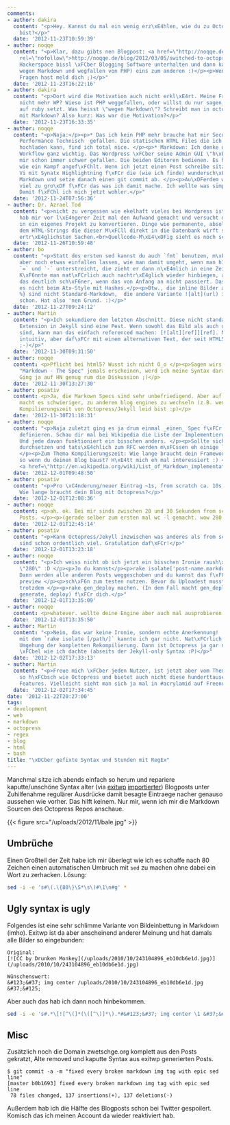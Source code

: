 ```yaml
---
comments:
- author: dakira
  content: "<p>Hey. Kannst du mal ein wenig erz\xE4hlen, wie du zu Octopress gekommen
    bist?</p>"
  date: '2012-11-23T10:59:39'
- author: noqqe
  content: "<p>Klar, dazu gibts nen Blogpost: <a href=\"http://noqqe.de/blog/2012/03/05/switched-to-octopress/\"
    rel=\"nofollow\">http://noqqe.de/blog/2012/03/05/switched-to-octopress/</a>. Ham uns im \xF6rtlichen
    Hackerspace bissl \xFCber Blogging Software unterhalten und dann kam (zum Gro\xDFteil
    wegen Markdown und wegfallen von PHP) eins zum anderen :)</p><p>Wenn du konkrete
    Fragen hast meld dich ;)</p>"
  date: '2012-11-23T16:22:16'
- author: dakira
  content: "<p>Dort wird die Motivation auch nicht erkl\xE4rt. Meine Frage ist: Warum
    nicht mehr WP? Wieso ist PHP weggefallen, oder willst du nur sagen, dass octopress
    auf ruby setzt. Was heisst \"wegen Markdown\"? Schreibt man in octo die Artikel
    mit Markdown? Also kurz: Was war die Motivation?</p>"
  date: '2012-11-23T16:33:35'
- author: noqqe
  content: "<p>Naja:</p><p>* Das ich kein PHP mehr brauche hat mir Security Technischund
    Performance Technisch  gefallen. Die statischen HTML Files die ich per rsync einfach
    hochladen kann, find ich total nice. </p><p>* Markdown: Ich denke dabei ist der
    Workflow ganz wichtig. Das Wordpress \xFCber seine Admin GUI \"h\xE4ndeln\" ist
    mir schon immer schwer gefallen. Die beiden Editoren bedienen. Es hat sich immer
    wie ein Kampf angef\xFChlt. Wenn ich jetzt einen Post schreibe sitze ich vor meinem
    Vi mit Synatx Highlightning f\xFCr die (wie ich finde) wundersch\xF6ne Auszeichnugssprache
    Markdown und setze danach einen git commit ab. </p><p>Au\xDFerdem war WP einfach
    viel zu gro\xDF f\xFCr das was ich damit mache. Ich wollte was simples, minimalistisches.
    Damit f\xFChl ich mich jetzt wohler.</p>"
  date: '2012-11-24T07:56:36'
- author: Dr. Azrael Tod
  content: "<p>nicht zu vergessen wie ekelhaft vieles bei Wordpress ist...<br>Ich
    hab mir vor l\xE4ngerer Zeit mal den Aufwand gemacht und versucht die Datenbank
    in ein eigenes Projekt zu konvertieren. Dinge wie permanente, absolute URLs in
    dem HTML-Strings die dieser M\xFCll direkt in die Datenbank wirft sind noch die
    ertr\xE4glichsten Sachen.<br>Quellcode-M\xE4\xDFig sieht es noch schlimmer aus.</p>"
  date: '2012-11-26T10:59:48'
- author: bo
  content: "<p>Statt des ersten sed kannst du auch `fmt` benutzen, m\xFCsste man sich
    aber noch etwas einfallen lassen, wie man damit umgeht, wenn man h1 und h2 mit
    `=` und `-` unterstreicht, die zieht er dann n\xE4mlich in eine Zeile zusammen.
    K\xF6nnte man nat\xFCrlich auch nachtr\xE4glich wieder hinbiegen, aber ich f\xE4nde
    das deutlich sch\xF6ner, wenn das von Anfang an nicht passiert. Das Problem gibt
    es nicht beim Atx-Style mit Hashes.</p><p>Btw., die inline Bilder als {% img ...
    %} sind nicht Standard-Markdown,  die andere Variante ![alt](url) ist es aber
    schon. Hat also 'nen Grund. :)</p>"
  date: '2012-11-27T09:24:12'
- author: Martin
  content: "<p>Ich sekundiere den letzten Abschnitt. Diese nicht standardkonformen
    Extension in Jekyll sind eine Pest. Wenn sowohl das Bild als auch die URL identisch
    sind, kann man das einfach referenced machen: [![alt][ref]][ref]. Nicht sonderlich
    intuitiv, aber daf\xFCr mit einem alternativen Text, der seit HTML5 Pflicht ist
    ;-)</p>"
  date: '2012-11-30T09:31:50'
- author: noqqe
  content: <p>Pflicht bei html5? Wusst ich nicht O_o </p><p>Sagen wirs so, sollte
    "Markdown - The Spec" jemals erscheinen, werd ich meine Syntax daran ausrichten.
    Ging ja auf HN genug rum die Diskussion ;)</p>
  date: '2012-11-30T13:27:30'
- author: posativ
  content: <p>Ja, die Markown Specs sind sehr unbefriedigend. Aber auf Jekyll zu setzen
    macht es schwieriger, zu anderen blog engines zu wechseln (z.B. wenn Du die lange
    Kompilierungszeit von Octopress/Jekyll leid bist :p)</p>
  date: '2012-11-30T21:18:31'
- author: noqqe
  content: "<p>Naja zuletzt ging es ja drum einmal _einen_ Spec f\xFCr Markdown zu
    definieren. Schau dir mal bei Wikipedia die Liste der Implementierungen [1] an.
    Und jede davon funktioniert ein bisschen anders. </p><p>Sollte sich _ein_ Standard
    durchsetzen und tats\xE4chlich zum RFC werden m\xFCssen eh einige leute was tun.
    </p><p>Zum Thema Kompilierungszeit: Wie lange braucht dein Framework eigentlich
    so wenn du deinen Blog baust? H\xE4tt mich eh mal interessiert :) </p><p>[1]:
    <a href=\"http://en.wikipedia.org/wiki/List_of_Markdown_implementations\" rel=\"nofollow\">http://en.wikipedia.org/wiki/List_of_Markdown_implementations</a></p>"
  date: '2012-12-01T09:48:50'
- author: posativ
  content: "<p>Pro \xC4nderung/neuer Eintrag ~1s, from scratch ca. 10s, bei 170 Beitr\xE4gen.
    Wie lange braucht dein Blog mit Octopress?</p>"
  date: '2012-12-01T12:08:36'
- author: noqqe
  content: <p>ah. ok. Bei mir sinds zwischen 20 und 30 Sekunden from scratch bei 279
    Posts. </p><p>(gerade selber zum ersten mal wc -l gemacht. wow 280 schon O_o)</p>
  date: '2012-12-01T12:45:14'
- author: posativ
  content: "<p>Kann Octopress/Jekyll inzwischen was anderes als from scratch?</p><p>280
    sind schon ordentlich viel. Gratulation daf\xFCr!</p>"
  date: '2012-12-01T13:23:18'
- author: noqqe
  content: "<p>Ich weiss nicht ob ich jetzt ein bisschen Ironie raush\xF6re bei deinen
    \"280\" :D </p><p>Jo du kannst</p><p>rake isolate['post-name.markdown'] </p><p>machen.
    Dann werden alle anderen Posts weggeschoben und du kannst das f\xFCr </p><p>rake
    preview </p><p>sch\xF6n zum testen nutzen. Bevor du Uploadest musst du aber dann
    trotzdem </p><p>rake gen_deploy machen. (In dem Fall macht gen_deploy dann: integrate,
    generate, deploy) f\xFCr dich.</p>"
  date: '2012-12-01T13:35:09'
- author: noqqe
  content: <p>whatever. wollte deine Engine aber auch mal ausprobieren. :)</p>
  date: '2012-12-01T13:35:50'
- author: Martin
  content: "<p>Nein, das war keine Ironie, sondern echte Anerkennung! :-)</p><p>Das
    mit dem `rake isolate [/path/]` kannte ich gar nicht. Nat\xFCrlich eine effektive
    Umgehung der kompletten Rekompilierung. Dann ist Octopress ja gar nicht mal so
    \xFCbel wie ich dachte (abseits der Jekyll-only Syntax :P)</p>"
  date: '2012-12-02T17:33:13'
- author: Martin
  content: "<p>Freue mich \xFCber jeden Nutzer, ist jetzt aber vom Theme her nicht
    so h\xFCbsch wie Octopress und bietet auch nicht diese hunderttausend one-click-and-go
    Features. Vielleicht sieht man sich ja mal in #acrylamid auf Freenode.</p>"
  date: '2012-12-02T17:34:45'
date: '2012-11-22T20:27:00'
tags:
- development
- web
- markdown
- octopress
- regex
- blog
- html
- bash
title: "\xDCber gefixte Syntax und Stunden mit RegEx"
---
```


Manchmal sitze ich abends einfach so herum und repariere kaputte/unschöne
Syntax alter (via [exitwp](https://github.com/thomasf/exitwp)
[importierter](/blog/2012/03/05/switched-to-octopress/)) Blogposts unter
Zuhilfenahme regulärer Ausdrücke damit besagte Eintraege nacher genauso
aussehen wie vorher. Das hilft keinem. Nur mir, wenn ich mir die Markdown
Sourcen des Octopress Repos anschaue.

{{< figure src="/uploads/2012/11/bale.jpg" >}}

## Umbrüche

Einen Großteil der Zeit habe ich mir überlegt wie ich es schaffe nach 80
Zeichen einen automatischen Umbruch mit `sed` zu machen ohne dabei ein Wort
zu zerhacken. Lösung:

``` bash
sed -i -e 's#\(.\{80\}\S*\s\)#\1\n#g' *
```

## Ugly syntax is ugly

Folgendes ist eine sehr schlimme Variante von Bildeinbettung in Markdown
(imho). Exitwp ist da aber anscheinend anderer Meinung und hat damals alle
Bilder so eingebunden:

```
Original:
[![CC by Drunken Monkey](/uploads/2010/10/243104896_eb10db6e1d.jpg)](/uploads/2010/10/243104896_eb10db6e1d.jpg)

Wünschenswert:
&#123;&#37; img center /uploads/2010/10/243104896_eb10db6e1d.jpg &#37;&#125;
```

Aber auch das hab ich dann noch hinbekommen.

``` bash
sed -i -e 's#.*\[![^\(]*(\([^\)]*\).*#&#123;&#37; img center \1 &#37;&#125;#g' *
```

## Misc

Zusätzlich noch die Domain zwetschge.org komplett aus den Posts gekratzt,
Alte removed und kaputte Syntax aus exitwp generierten Posts.

```
$ git commit -a -m "fixed every broken markdown img tag with epic sed line"
[master b0b1693] fixed every broken markdown img tag with epic sed line
 78 files changed, 137 insertions(+), 137 deletions(-)
```

Außerdem hab ich die Hälfte des Blogposts schon bei Twitter gespoilert.
Komisch das ich meinen Account da wieder reaktiviert hab.
